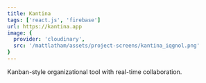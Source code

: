 ```yaml
---
title: Kantina
tags: ['react.js', 'firebase']
url: https://kantina.app
image: {
  provider: 'cloudinary',
  src: '/mattlatham/assets/project-screens/kantina_iqgnol.png'
}
---
```


Kanban-style organizational tool with real-time collaboration.